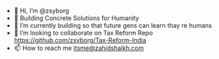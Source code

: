 - 👋 Hi, I’m @zsyborg
- 👀 Building Concrete Solutions for Humanity
- 🌱 I’m currently building so that future gens can learn thay re humans
- 💞️ I’m looking to collaborate on Tax Reform Repo https://github.com/zsyborg/Tax-Reform-India
- 📫 How to reach me itsme@zahidshaikh.com

<!---
zsyborg/zsyborg is a ✨ special ✨ repository because its `README.md` (this file) appears on your GitHub profile.
You can click the Preview link to take a look at your changes.
--->
